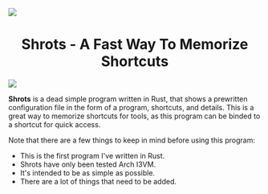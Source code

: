 ![](https://m4dd.rocks/blog/shrots/assets/img/shrots_logo.png)

<h1 align="center">Shrots - A Fast Way To Memorize Shortcuts</h1>

![](https://m4dd.rocks/blog/shrots/assets/img/shrots_example.png)


**Shrots** is a dead simple program written in Rust, that shows a prewritten configuration file in the form of a program, shortcuts, and details. This is a great way to memorize shortcuts for tools, as this program can be binded to a shortcut for quick access.


Note that there are a few things to keep in mind before using this program:
- This is the first program I've written in Rust.
- Shrots have only been tested Arch I3VM.
- It's intended to be as simple as possible.
- There are a lot of things that need to be added.

